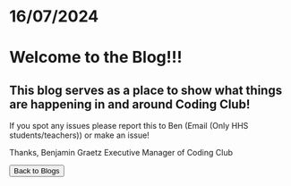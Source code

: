 # 16/07/2024 
# Welcome to the Blog!!!

## This blog serves as a place to show what things are happening in and around Coding Club!

If you spot any issues please report this to Ben (Email (Only HHS students/teachers)) or make an issue!

Thanks,
Benjamin Graetz
Executive Manager of Coding Club

<a href="https://henley-high-school.github.io/pew-pew-penguino-site/Blogs">
  <button class="cayman-button">Back to Blogs</button>
</a>